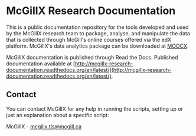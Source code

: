 McGillX Research Documentation
======

This is a public documentation repository for the tools developed and used by the McGillX research team to package, analyse, and manipulate the data that is collected through McGill's online courses offered via the edX platform. McGillX's data analytics package can be downloaded at [MOOCX](https://github.com/McGillX/edx_data_research).

McGillX documentation is published through Read the Docs. Published documentation available at [http://mcgillx-research-documentation.readthedocs.org/en/latest/](http://mcgillx-research-documentation.readthedocs.org/en/latest/).

## Contact

You can contact McGillX for any help in running the scripts, setting up or just an explanation about a specific script:

McGillX - <mcgillx.tls@mcgill.ca>








